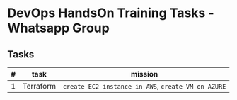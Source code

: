 # DevOps HandsOn Training Tasks - Whatsapp Group

## Tasks
| #               |task                          |mission                         |
|--|-------------------------------|----------|
|1|     Terraform    | `create EC2 instance in AWS`, `create VM on AZURE` |
